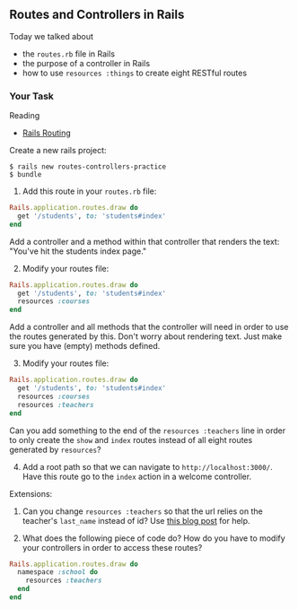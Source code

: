 ## Routes and Controllers in Rails

Today we talked about

* the `routes.rb` file in Rails
* the purpose of a controller in Rails
* how to use `resources :things` to create eight RESTful routes

### Your Task

Reading

* [Rails Routing](http://guides.rubyonrails.org/routing.html)

Create a new rails project: 

```
$ rails new routes-controllers-practice
$ bundle
```

1) Add this route in your `routes.rb` file: 

```ruby
Rails.application.routes.draw do
  get '/students', to: 'students#index'
end
```

Add a controller and a method within that controller that renders the text: "You've hit the students index page."

2) Modify your routes file:

```ruby
Rails.application.routes.draw do
  get '/students', to: 'students#index'
  resources :courses
end
```

Add a controller and all methods that the controller will need in order to use the routes generated by this. Don't worry about rendering text. Just make sure you have (empty) methods defined. 

3) Modify your routes file:

```ruby
Rails.application.routes.draw do
  get '/students', to: 'students#index'
  resources :courses
  resources :teachers
end
```

Can you add something to the end of the `resources :teachers` line in order to only create the `show` and `index` routes instead of all eight routes generated by `resources`? 

4) Add a root path so that we can navigate to `http://localhost:3000/`. Have this route go to the `index` action in a welcome controller. 

Extensions:

1) Can you change `resources :teachers` so that the url relies on the teacher's `last_name` instead of id? Use [this blog post](https://robots.thoughtbot.com/rails-patch-change-the-name-of-the-id-parameter-in) for help.

2) What does the following piece of code do? How do you have to modify your controllers in order to access these routes?

```ruby
Rails.application.routes.draw do
  namespace :school do
    resources :teachers
  end
end
```

